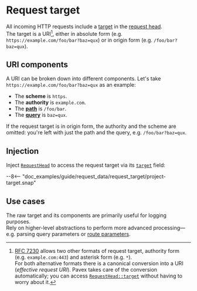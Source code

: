 # Request target

All incoming HTTP requests include a [target](https://datatracker.ietf.org/doc/html/rfc7230#section-5.3)
in the [request head](wire_data.md#requesthead).  
The target is a URI[^rfc], either in absolute form (e.g. `https://example.com/foo/bar?baz=qux`) or in
origin form (e.g. `/foo/bar?baz=qux`).

## URI components

A URI can be broken down into different components.
Let's take `https://example.com/foo/bar?baz=qux` as an example:

- The **scheme** is `https`.
- The **authority** is `example.com`.
- The [**path**](path/index.md) is `/foo/bar`.
- The [**query**](query/index.md) is `baz=qux`.

If the request target is in origin form, the authority and the scheme are omitted: you're left with just the path and the query,
e.g. `/foo/bar?baz=qux`.

## Injection

Inject [`RequestHead`][RequestHead] to access the request target via its [`target`][RequestHead::target] field:

--8<-- "doc_examples/guide/request_data/request_target/project-target.snap"

## Use cases

The raw target and its components are primarily useful for logging purposes.  
Rely on higher-level abstractions
to perform more advanced processing—e.g. parsing query parameters or [route parameters](path/route_parameters.md).

[^rfc]: [RFC 7230](https://datatracker.ietf.org/doc/html/rfc7230#section-5.3) allows two other formats of request target,
authority form (e.g. `example.com:443`) and asterisk form (e.g. `*`).  
For both alternative formats there is a canonical conversion into a URI (_effective request URI_). 
Pavex takes care of the conversion automatically; you can access [`RequestHead::target`][RequestHead::target] 
without having to worry about it.

[RequestHead]: ../../api_reference/pavex/request/struct.RequestHead.html
[RequestHead::target]: ../../api_reference/pavex/request/struct.RequestHead.html#structfield.target
